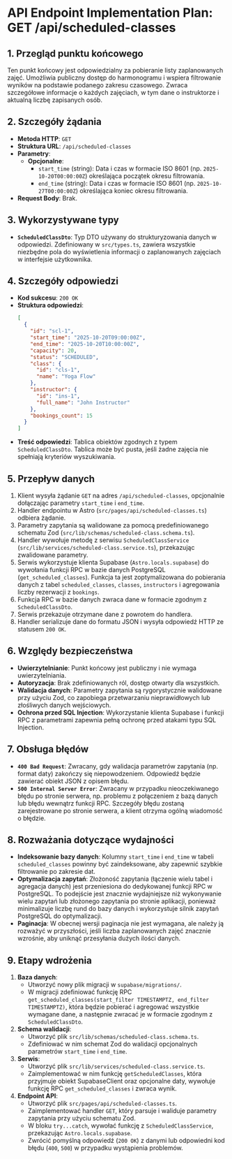 # API Endpoint Implementation Plan: GET /api/scheduled-classes

## 1. Przegląd punktu końcowego
Ten punkt końcowy jest odpowiedzialny za pobieranie listy zaplanowanych zajęć. Umożliwia publiczny dostęp do harmonogramu i wspiera filtrowanie wyników na podstawie podanego zakresu czasowego. Zwraca szczegółowe informacje o każdych zajęciach, w tym dane o instruktorze i aktualną liczbę zapisanych osób.

## 2. Szczegóły żądania
- **Metoda HTTP**: `GET`
- **Struktura URL**: `/api/scheduled-classes`
- **Parametry**:
  - **Opcjonalne**:
    - `start_time` (string): Data i czas w formacie ISO 8601 (np. `2025-10-20T00:00:00Z`) określająca początek okresu filtrowania.
    - `end_time` (string): Data i czas w formacie ISO 8601 (np. `2025-10-27T00:00:00Z`) określająca koniec okresu filtrowania.
- **Request Body**: Brak.

## 3. Wykorzystywane typy
- **`ScheduledClassDto`**: Typ DTO używany do strukturyzowania danych w odpowiedzi. Zdefiniowany w `src/types.ts`, zawiera wszystkie niezbędne pola do wyświetlenia informacji o zaplanowanych zajęciach w interfejsie użytkownika.

## 4. Szczegóły odpowiedzi
- **Kod sukcesu**: `200 OK`
- **Struktura odpowiedzi**:
  ```json
  [
    {
      "id": "scl-1",
      "start_time": "2025-10-20T09:00:00Z",
      "end_time": "2025-10-20T10:00:00Z",
      "capacity": 20,
      "status": "SCHEDULED",
      "class": {
        "id": "cls-1",
        "name": "Yoga Flow"
      },
      "instructor": {
        "id": "ins-1",
        "full_name": "John Instructor"
      },
      "bookings_count": 15
    }
  ]
  ```
- **Treść odpowiedzi**: Tablica obiektów zgodnych z typem `ScheduledClassDto`. Tablica może być pusta, jeśli żadne zajęcia nie spełniają kryteriów wyszukiwania.

## 5. Przepływ danych
1. Klient wysyła żądanie `GET` na adres `/api/scheduled-classes`, opcjonalnie dołączając parametry `start_time` i `end_time`.
2. Handler endpointu w Astro (`src/pages/api/scheduled-classes.ts`) odbiera żądanie.
3. Parametry zapytania są walidowane za pomocą predefiniowanego schematu Zod (`src/lib/schemas/scheduled-class.schema.ts`).
4. Handler wywołuje metodę z serwisu `ScheduledClassService` (`src/lib/services/scheduled-class.service.ts`), przekazując zwalidowane parametry.
5. Serwis wykorzystuje klienta Supabase (`Astro.locals.supabase`) do wywołania funkcji RPC w bazie danych PostgreSQL (`get_scheduled_classes`). Funkcja ta jest zoptymalizowana do pobierania danych z tabel `scheduled_classes`, `classes`, `instructors` i agregowania liczby rezerwacji z `bookings`.
6. Funkcja RPC w bazie danych zwraca dane w formacie zgodnym z `ScheduledClassDto`.
7. Serwis przekazuje otrzymane dane z powrotem do handlera.
8. Handler serializuje dane do formatu JSON i wysyła odpowiedź HTTP ze statusem `200 OK`.

## 6. Względy bezpieczeństwa
- **Uwierzytelnianie**: Punkt końcowy jest publiczny i nie wymaga uwierzytelniania.
- **Autoryzacja**: Brak zdefiniowanych ról, dostęp otwarty dla wszystkich.
- **Walidacja danych**: Parametry zapytania są rygorystycznie walidowane przy użyciu Zod, co zapobiega przetwarzaniu nieprawidłowych lub złośliwych danych wejściowych.
- **Ochrona przed SQL Injection**: Wykorzystanie klienta Supabase i funkcji RPC z parametrami zapewnia pełną ochronę przed atakami typu SQL Injection.

## 7. Obsługa błędów
- **`400 Bad Request`**: Zwracany, gdy walidacja parametrów zapytania (np. format daty) zakończy się niepowodzeniem. Odpowiedź będzie zawierać obiekt JSON z opisem błędu.
- **`500 Internal Server Error`**: Zwracany w przypadku nieoczekiwanego błędu po stronie serwera, np. problemu z połączeniem z bazą danych lub błędu wewnątrz funkcji RPC. Szczegóły błędu zostaną zarejestrowane po stronie serwera, a klient otrzyma ogólną wiadomość o błędzie.

## 8. Rozważania dotyczące wydajności
- **Indeksowanie bazy danych**: Kolumny `start_time` i `end_time` w tabeli `scheduled_classes` powinny być zaindeksowane, aby zapewnić szybkie filtrowanie po zakresie dat.
- **Optymalizacja zapytań**: Złożoność zapytania (łączenie wielu tabel i agregacja danych) jest przeniesiona do dedykowanej funkcji RPC w PostgreSQL. To podejście jest znacznie wydajniejsze niż wykonywanie wielu zapytań lub złożonego zapytania po stronie aplikacji, ponieważ minimalizuje liczbę rund do bazy danych i wykorzystuje silnik zapytań PostgreSQL do optymalizacji.
- **Paginacja**: W obecnej wersji paginacja nie jest wymagana, ale należy ją rozważyć w przyszłości, jeśli liczba zaplanowanych zajęć znacznie wzrośnie, aby uniknąć przesyłania dużych ilości danych.

## 9. Etapy wdrożenia
1. **Baza danych**:
   - Utworzyć nowy plik migracji w `supabase/migrations/`.
   - W migracji zdefiniować funkcję RPC `get_scheduled_classes(start_filter TIMESTAMPTZ, end_filter TIMESTAMPTZ)`, która będzie pobierać i agregować wszystkie wymagane dane, a następnie zwracać je w formacie zgodnym z `ScheduledClassDto`.
2. **Schema walidacji**:
   - Utworzyć plik `src/lib/schemas/scheduled-class.schema.ts`.
   - Zdefiniować w nim schemat Zod do walidacji opcjonalnych parametrów `start_time` i `end_time`.
3. **Serwis**:
   - Utworzyć plik `src/lib/services/scheduled-class.service.ts`.
   - Zaimplementować w nim funkcję `getScheduledClasses`, która przyjmuje obiekt SupabaseClient oraz opcjonalne daty, wywołuje funkcję RPC `get_scheduled_classes` i zwraca wynik.
4. **Endpoint API**:
   - Utworzyć plik `src/pages/api/scheduled-classes.ts`.
   - Zaimplementować handler `GET`, który parsuje i waliduje parametry zapytania przy użyciu schematu Zod.
   - W bloku `try...catch`, wywołać funkcję z `ScheduledClassService`, przekazując `Astro.locals.supabase`.
   - Zwrócić pomyślną odpowiedź (`200 OK`) z danymi lub odpowiedni kod błędu (`400`, `500`) w przypadku wystąpienia problemów.
